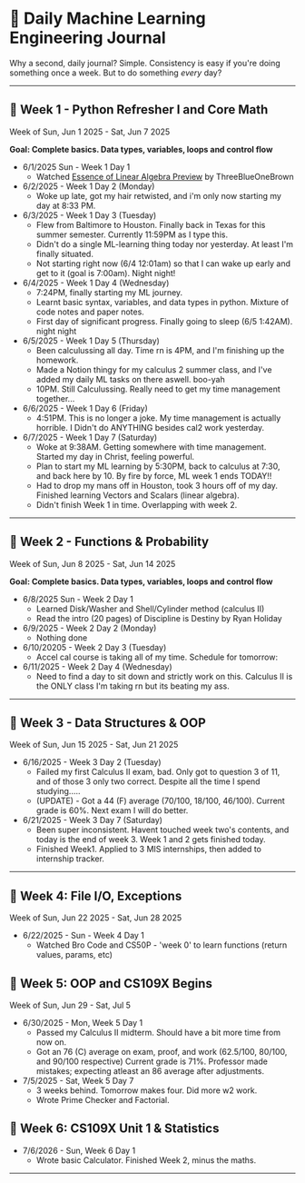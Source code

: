 # 📘 Daily Machine Learning Engineering Journal

Why a second, daily journal? Simple. Consistency is easy if you're doing something once a week. But to do something *every* day?

---
## 📅 Week 1 - Python Refresher I and Core Math
Week of Sun, Jun 1 2025 - Sat, Jun 7 2025

**Goal: Complete basics. Data types, variables, loops and control flow**
- 6/1/2025 Sun - Week 1 Day 1
    - Watched [Essence of Linear Algebra Preview](https://www.youtube.com/watch?v=kjBOesZCoqc) by ThreeBlueOneBrown
- 6/2/2025 - Week 1 Day 2 (Monday)
    - Woke up late, got my hair retwisted, and i'm only now starting my day at 8:33 PM. 
- 6/3/2025 - Week 1 Day 3 (Tuesday)
    - Flew from Baltimore to Houston. Finally back in Texas for this summer semester. Currently 11:59PM as I type this. 
    - Didn't do a single ML-learning thing today nor yesterday. At least I'm finally situated. 
    - Not starting right now (6/4 12:01am) so that I can wake up early and get to it (goal is 7:00am). Night night!
- 6/4/2025 - Week 1 Day 4 (Wednesday)
    - 7:24PM, finally starting my ML journey.
    - Learnt basic syntax, variables, and data types in python. Mixture of code notes and paper notes.
    - First day of significant progress. Finally going to sleep (6/5 1:42AM). night night
- 6/5/2025 - Week 1 Day 5 (Thursday)
    - Been calculussing all day. Time rn is 4PM, and I'm finishing up the homework.
    - Made a Notion thingy for my calculus 2 summer class, and I've added my daily ML tasks on there aswell. boo-yah
    - 10PM. Still Calculussing. Really need to get my time management together...
- 6/6/2025 - Week 1 Day 6 (Friday)
    - 4:51PM. This is no longer a joke. My time management is actually horrible. I Didn't do ANYTHING besides cal2 work yesterday.
- 6/7/2025 - Week 1 Day 7 (Saturday)
    - Woke at 9:38AM. Getting somewhere with time management. Started my day in Christ, feeling powerful.
    - Plan to start my ML learning by 5:30PM, back to calculus at 7:30, and back here by 10. By fire by force, ML week 1 ends TODAY!!
    - Had to drop my mans off in Houston, took 3 hours off of my day. Finished learning Vectors and Scalars (linear algebra).
    - Didn't finish Week 1 in time. Overlapping with week 2.
---

## 📅 Week 2 - Functions & Probability
Week of Sun, Jun 8 2025 - Sat, Jun 14 2025

**Goal: Complete basics. Data types, variables, loops and control flow**
- 6/8/2025 Sun - Week 2 Day 1
    - Learned Disk/Washer and Shell/Cylinder method (calculus II)
    - Read the intro (20 pages) of Discipline is Destiny by Ryan Holiday
- 6/9/2025 - Week 2 Day 2 (Monday)
    - Nothing done
- 6/10/20205 - Week 2 Day 3 (Tuesday)
    - Accel cal course is taking all of my time. Schedule for tomorrow:
- 6/11/2025 - Week 2 Day 4 (Wednesday)
    - Need to find a day to sit down and strictly work on this. Calculus II is the ONLY class I'm taking rn but its beating my ass.
---


## 📅 Week 3 - Data Structures & OOP
Week of Sun, Jun 15 2025 - Sat, Jun 21 2025

- 6/16/2025 - Week 3 Day 2 (Tuesday)
    - Failed my first Calculus II exam, bad. Only got to question 3 of 11, and of those 3 only two correct. Despite all the time I spend studying.....
    - (UPDATE) - Got a 44 (F) average (70/100, 18/100, 46/100). Current grade is 60%.
    Next exam I will do better.
- 6/21/2025 - Week 3 Day 7 (Saturday)
    - Been super inconsistent. Havent touched week two's contents, and today is the end of week 3. Week 1 and 2 gets finished today.
    - Finished Week1. Applied to 3 MIS internships, then added to internship tracker.

---

## 📅 Week 4: File I/O, Exceptions
Week of Sun, Jun 22 2025 - Sat, Jun 28 2025

- 6/22/2025 - Sun - Week 4 Day 1
    - Watched Bro Code and CS50P - 'week 0' to learn functions (return values, params, etc)

## 📅 Week 5: OOP and CS109X Begins
Week of Sun, Jun 29 - Sat, Jul 5
- 6/30/2025 - Mon, Week 5 Day 1
    - Passed my Calculus II midterm. Should have a bit more time from now on.
    - Got an 76 (C) average on exam, proof, and work (62.5/100, 80/100, and 90/100 respective) Current grade is 71%. Professor made mistakes; expecting atleast an 86 average after adjustments.
- 7/5/2025 - Sat, Week 5 Day 7
    - 3 weeks behind. Tomorrow makes four. Did more w2 work.
    - Wrote Prime Checker and Factorial.
    
## 📅 Week 6: CS109X Unit 1 & Statistics
- 7/6/2026 - Sun, Week 6 Day 1
    - Wrote basic Calculator. Finished Week 2, minus the maths.
    



    

---